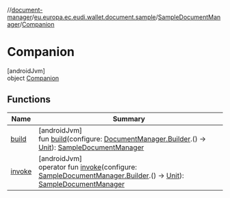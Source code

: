 //[document-manager](../../../../index.md)/[eu.europa.ec.eudi.wallet.document.sample](../../index.md)/[SampleDocumentManager](../index.md)/[Companion](index.md)

# Companion

[androidJvm]\
object [Companion](index.md)

## Functions

| Name | Summary |
|---|---|
| [build](build.md) | [androidJvm]<br>fun [build](build.md)(configure: [DocumentManager.Builder](../../../eu.europa.ec.eudi.wallet.document/-document-manager/-builder/index.md).() -&gt; [Unit](https://kotlinlang.org/api/latest/jvm/stdlib/kotlin-stdlib/kotlin/-unit/index.html)): [SampleDocumentManager](../index.md) |
| [invoke](invoke.md) | [androidJvm]<br>operator fun [invoke](invoke.md)(configure: [SampleDocumentManager.Builder](../-builder/index.md).() -&gt; [Unit](https://kotlinlang.org/api/latest/jvm/stdlib/kotlin-stdlib/kotlin/-unit/index.html)): [SampleDocumentManager](../index.md) |
